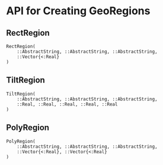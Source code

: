 # API for Creating GeoRegions

## RectRegion

```@docs
RectRegion(
    ::AbstractString, ::AbstractString, ::AbstractString,
    ::Vector{<:Real}
)
```

## TiltRegion

```@docs
TiltRegion(
    ::AbstractString, ::AbstractString, ::AbstractString,
    ::Real, ::Real, ::Real, ::Real, ::Real
)
```

## PolyRegion

```@docs
PolyRegion(
    ::AbstractString, ::AbstractString, ::AbstractString,
    ::Vector{<:Real}, ::Vector{<:Real}
)
```